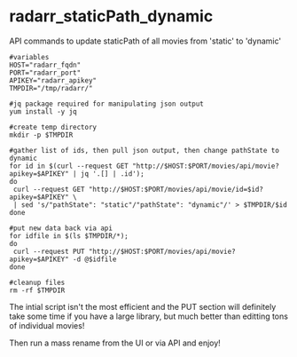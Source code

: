 # radarr_staticPath_dynamic
API commands to update staticPath of all movies from 'static' to 'dynamic'


```
#variables
HOST="radarr_fqdn"
PORT="radarr_port"
APIKEY="radarr_apikey"
TMPDIR="/tmp/radarr/"

#jq package required for manipulating json output
yum install -y jq

#create temp directory
mkdir -p $TMPDIR

#gather list of ids, then pull json output, then change pathState to dynamic
for id in $(curl --request GET "http://$HOST:$PORT/movies/api/movie?apikey=$APIKEY" | jq '.[] | .id'); 
do 
 curl --request GET "http://$HOST:$PORT/movies/api/movie/id=$id?apikey=$APIKEY" \
 | sed 's/"pathState": "static"/"pathState": "dynamic"/' > $TMPDIR/$id
done

#put new data back via api
for idfile in $(ls $TMPDIR/*);
do
 curl --request PUT "http://$HOST:$PORT/movies/api/movie?apikey=$APIKEY" -d @$idfile
done

#cleanup files
rm -rf $TMPDIR
```

The intial script isn't the most efficient and the PUT section will definitely take some time if you have a large library, but much better than editting tons of individual movies!

Then run a mass rename from the UI or via API and enjoy!
